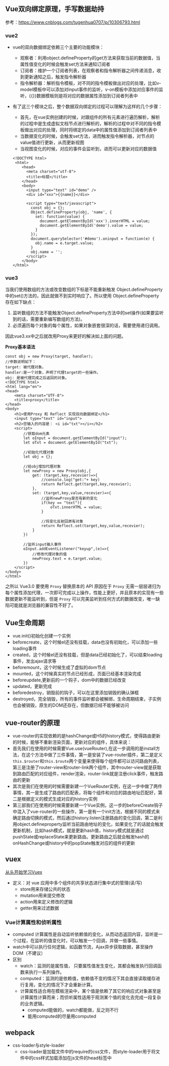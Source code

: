 ## Vue双向绑定原理，手写数据劫持

参考：<https://www.cnblogs.com/tugenhua0707/p/10306793.html>

### vue2

- vue的双向数据绑定依赖三个主要的功能模块：

  - 观察者：利用object.defineProperty的get方法来获取当前的数据值，当属性值变化的时候会触发set方法来通知订阅者
  - 订阅者：维护一个订阅者列表，在观察者和指令解析器之间传递消息，收到更新通知之后，触发指令解析器
  - 指令解析器：解析指令模板，对不同的指令模板做出对应的处理，比如v-model模板中可以添加对input事件的监听，v-on模板中添加对应事件的监听，{{}}数据模板则是将对应的数据属性添加到订阅者列表中

- 有了这三个模块之后，整个数据双向绑定的过程可以理解为这样的几个步骤：

  - 首先，在vue实例创建的时候，对跟组件的所有元素进行遍历解析，解析的过程中是生成虚拟文档节点进行解析的，解析的过程中对不同的指令模板做出对应的处理，同时将绑定的data中的属性值添加到订阅者列表中
  - 当数据变化的时候，会触发set方法，进而触发指令解析器，对节点的value值进行更新，从而更新视图
  - 当视图变化的时候，对应的事件会监听到，进而可以更新对应的数据值

  ```
  <!DOCTYPE html>
   <html>
      <head>
        <meta charset="utf-8">
        <title>标题</title>
      </head>
      <body>
        <input type="text" id="demo" />
        <div id="xxx">{{name}}</div>
  
        <script type="text/javascript">
          const obj = {};
          Object.defineProperty(obj, 'name', {
            set: function(value) {
              document.getElementById('xxx').innerHTML = value;
              document.getElementById('demo').value = value;
            }
          });
          document.querySelector('#demo').oninput = function(e) {
            obj.name = e.target.value;
          }
          obj.name = '';
        </script>
      </body>
  </html>
  ```

### vue3

当我们使用数组的方法或改变数组的下标是不能重新触发 Object.defineProperty中的set()方法的，因此就做不到实时响应了。所以使用 Object.defineProperty 存在如下缺点：

1. 监听数组的方法不能触发Object.defineProperty方法中的set操作(如果要监听到的话，需要重新编写数组的方法)。
2. 必须遍历每个对象的每个属性，如果对象嵌套很深的话，需要使用递归调用。

因此vue3.xx中之后就改用Proxy来更好的解决如上面的问题。

**Proxy基本语法**

```
const obj = new Proxy(target, handler);
//参数说明如下：
target: 被代理对象。
handler:是一个对象，声明了代理target的一些操作。
obj: 是被代理完成之后返回的对象。
<!DOCTYPE html>
<html lang="en">
<head>
    <meta charset="UTF-8">
    <title>proxy</title>
</head>
<body>
    <h1>使用Proxy 和 Reflect 实现双向数据绑定</h1>
    <input type="text" id="input">
    <h2>您输入的内容是： <i id="txt"></i></h2>
    <script>
        //获取dom元素
        let oInput = document.getElementById("input");
        let oTxt = document.getElementById("txt");

        //初始化代理对象
        let obj = {};

        //给obj增加代理对象
        let newProxy = new Proxy(obj,{
            get: (target,key,recevier)=>{
                //console.log("get:"+ key)
                return Reflect.get(target,key,recevier);
            },
            set: (target,key,value,recevier)=>{
                //监听newProxy是否有新的变化
                if(key == "text"){
                    oTxt.innerHTML = value;
                }
                
                //将变化反射回原有对象
                return Reflect.set(target,key,value,recevier);
            }
        })

        //监听input输入事件
        oInput.addEventListener("keyup",(e)=>{
            //修改代理对象的值
            newProxy.text = e.target.value;
        })
    </script>
</body>
</html>
```

之所以 Vue3.0 要使用 `Proxy` 替换原本的 API 原因在于 `Proxy` 无需一层层递归为每个属性添加代理，一次即可完成以上操作，性能上更好，并且原本的实现有一些数据更新不能监听到，但是 `Proxy` 可以完美监听到任何方式的数据改变，唯一缺陷可能就是浏览器的兼容性不好了。



## Vue生命周期

- vue.init()初始化创建一个实例
- beforecreate，这个时候el还没有挂载，data也没有初始化，可以添加一些loading事件
- created，这个时候el还没有挂载，但是data已经初始化了，可以结束loading事件，发出ajax请求等
- beforemount，这个时候生成了虚拟的dom节点
- mounted，这个时候真实的节点已经形成，页面已经基本渲染完成
- beforeupdate,更新前的一个钩子，dom中的数据已经改变
- updated，更新完成
- beforedestroy，销毁前的钩子，可以在这里添加销毁的确认弹框
- destroyed，完全销毁，所有的事件监听都会被解绑，生命周期结束，子实例也会被销毁，原生的DOM还存在，但数据已经不能够被访问



## vue-router的原理

- vue-router的实现依赖的是hashChange或H5的history模式，使得路由更新的时候，能够不重新渲染页面，更新对应的组件，具体来说：
- 首先我们在使用的时候需要Vue.use(vueRouter),在这一步调用的是install方法，在这个方法中做了三件事情，第一是安装了vue-router插件，第二是定义`this.$router`和`this.$route`两个变量来使得每个组件都可以访问路由列表，第三是注册了router-view和router-link两个组件，其中router-view就是获取到路由匹配的对应组件，render渲染，router-link就是注册click事件，触发路由的更新
- 其次是我们在使用的时候需要新建一个VueRouter实例，在这一步中做了两件事情，其一是生成了路由的匹配表，将每个组件和对应的路由地址匹配好，第二是根据定义的模式生成对应的history实例
- 第三部我们在使用的时候需要新建一个Vue实例，这一步的beforeCreate钩子中混入了vue-router的一些操作，第一是有一个init方法，根据不同的模式来确定路由切换的模式，然后通过history.listen注册路由的变化回调，第二是利用object.defineproperty监听当前路由地址的变化，如果变化了的话就会触发更新机制，比如hash模式，就是更新hash值，history模式就是通过pushState或replaceState来更新路由。更新路由之后就会触发hash的onHashChange或history中的popState触发对应的组件的更新



## vuex

[从头开始学习Vuex](https://github.com/ljianshu/Blog/issues/36#)

- 定义：对 vue 应用中多个组件的共享状态进行集中式的管理(读/写)
  - store用来存储公共的状态
  - mutation用来提交修改
  - action用来定义修改的逻辑
  - getter用来过滤数据
  
  



### Vue计算属性和侦听属性

- computed 计算属性是自动监听依赖值的变化，从而动态返回内容，监听是一个过程，在监听的值变化时，可以触发一个回调，并做一些事情。
- watch中可以执行任何逻辑，如函数节流，Ajax异步获取数据，甚至操作 DOM（不建议）
- 区别
  - watch：监测的是属性值， 只要属性值发生变化，其都会触发执行回调函数来执行一系列操作。
  - computed：监测的是依赖值，依赖值不变的情况下其会直接读取缓存进行复用，变化的情况下才会重新计算。
  - 计算属性适合用在模板渲染中，某个值是依赖了其它的响应式对象甚至是计算属性计算而来；而侦听属性适用于观测某个值的变化去完成一段复杂的业务逻辑。
    - computed能做的，watch都能做，反之则不行
    - 能用computed的尽量用computed



## webpack

- css-loader与style-loader
  - css-loader是加载文件中的require的css文件，而style-loader用于将文件中的css样式加载添加在js文件的head标签中



